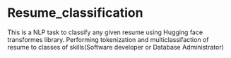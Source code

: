 # Resume_classification

This is a NLP task to classify any given resume using Hugging face transformes library. 
Performing tokenization and multiclassifaction of resume to classes of skills(Software developer or Database Administrator)  
